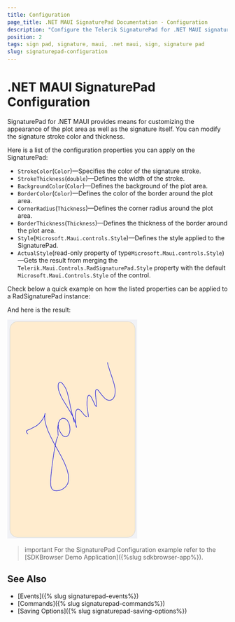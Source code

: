 ```yaml
---
title: Configuration
page_title: .NET MAUI SignaturePad Documentation - Configuration
description: "Configure the Telerik SignaturePad for .NET MAUI signature's stroke color and tickness, border color and more."
position: 2
tags: sign pad, signature, maui, .net maui, sign, signature pad
slug: signaturepad-configuration
---
```


# .NET MAUI SignaturePad Configuration

SignaturePad for .NET MAUI provides means for customizing the appearance of the plot area as well as the signature itself. You can modify the signature stroke color and thickness.

Here is a list of the configuration properties you can apply on the SignaturePad:

* `StrokeColor`(`Color`)&mdash;Specifies the color of the signature stroke.
* `StrokeThickness`(`double`)&mdash;Defines the width of the stroke.
* `BackgroundColor`(`Color`)&mdash;Defines the background of the plot area.
* `BorderColor`(`Color`)&mdash;Defines the color of the border around the plot area.
* `CornerRadius`(`Thickness`)&mdash;Defines the corner radius around the plot area.
* `BorderThickness`(`Thickness`)&mdash;Defines the thickness of the border around the plot area.
* `Style`(`Microsoft.Maui.controls.Style`)&mdash;Defines the style applied to the SignaturePad.
* `ActualStyle`(read-only property of type`Microsoft.Maui.controls.Style`)&mdash;Gets the result from merging the `Telerik.Maui.Controls.RadSignaturePad.Style` property with the default `Microsoft.Maui.Controls.Style` of the control.

Check below a quick example on how the listed properties can be applied to a RadSignaturePad instance:

<snippet id='signaturepad-configuration' />

And here is the result:

![.NET MAUI SignaturePad Configuration](images/signaturepad-configuration.png)

>important For the SignaturePad Configuration example refer to the [SDKBrowser Demo Application]({%slug sdkbrowser-app%}).


## See Also

- [Events]({% slug signaturepad-events%})
- [Commands]({% slug signaturepad-commands%})
- [Saving Options]({% slug signaturepad-saving-options%})